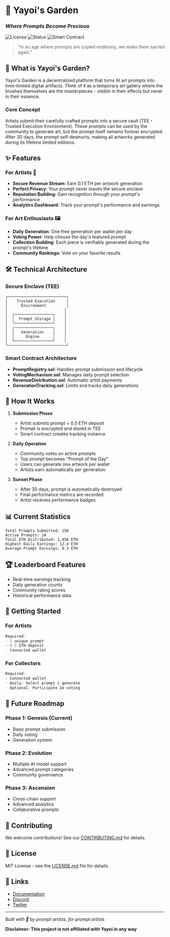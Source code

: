 # 🎨 Yayoi's Garden
### _Where Prompts Become Precious_

![License](https://img.shields.io/badge/license-MIT-blue.svg)
![Status](https://img.shields.io/badge/status-alpha-orange.svg)
![Smart Contract](https://img.shields.io/badge/solidity-0.8.19-black.svg)

> "In an age where prompts are copied endlessly, we make them sacred again."

## 🌟 What is Yayoi's Garden?

Yayoi's Garden is a decentralized platform that turns AI art prompts into time-limited digital artifacts. Think of it as a temporary art gallery where the brushes themselves are the masterpieces - visible in their effects but never in their essence.

### Core Concept
Artists submit their carefully crafted prompts into a secure vault (TEE - Trusted Execution Environment). These prompts can be used by the community to generate art, but the prompt itself remains forever encrypted. After 30 days, the prompt self-destructs, making all artworks generated during its lifetime limited editions.

## ✨ Features

### For Artists 🎨
- **Secure Revenue Stream**: Earn 0.1 ETH per artwork generation
- **Perfect Privacy**: Your prompt never leaves the secure enclave
- **Reputation Building**: Gain recognition through your prompt's performance
- **Analytics Dashboard**: Track your prompt's performance and earnings

### For Art Enthusiasts 🖼
- **Daily Generation**: One free generation per wallet per day
- **Voting Power**: Help choose the day's featured prompt
- **Collection Building**: Each piece is verifiably generated during the prompt's lifetime
- **Community Rankings**: Vote on your favorite results

## 🛠 Technical Architecture

### Secure Enclave (TEE)
```
┌──────────────────────────┐
│    Trusted Execution     │
│      Environment         │
│                         │
│  ┌─────────────────┐    │
│  │  Prompt Storage │    │
│  └─────────────────┘    │
│  ┌─────────────────┐    │
│  │   Generation    │    │
│  │     Engine      │    │
│  └─────────────────┘    │
└──────────────────────────┘
```

### Smart Contract Architecture
- **PromptRegistry.sol**: Handles prompt submission and lifecycle
- **VotingMechanism.sol**: Manages daily prompt selection
- **RevenueDistribution.sol**: Automatic artist payments
- **GenerationTracking.sol**: Limits and tracks daily generations

## 💫 How It Works

1. **Submission Phase**
   - Artist submits prompt + 0.5 ETH deposit
   - Prompt is encrypted and stored in TEE
   - Smart contract creates tracking instance

2. **Daily Operation**
   - Community votes on active prompts
   - Top prompt becomes "Prompt of the Day"
   - Users can generate one artwork per wallet
   - Artists earn automatically per generation

3. **Sunset Phase**
   - After 30 days, prompt is automatically destroyed
   - Final performance metrics are recorded
   - Artist receives performance badges

## 📊 Current Statistics
```
Total Prompts Submitted: 156
Active Prompts: 24
Total ETH Distributed: 1,456 ETH
Highest Daily Earnings: 12.4 ETH
Average Prompt Earnings: 9.3 ETH
```

## 🏆 Leaderboard Features
- Real-time earnings tracking
- Daily generation counts
- Community rating scores
- Historical performance data

## 🚀 Getting Started

### For Artists
```javascript
Required:
- 1 unique prompt
- 0.5 ETH deposit
- Connected wallet
```

### For Collectors
```javascript
Required:
- Connected wallet
- Daily: Select prompt & generate
- Optional: Participate in voting
```

## 🔮 Future Roadmap

### Phase 1: Genesis (Current)
- Basic prompt submission
- Daily voting
- Generation system

### Phase 2: Evolution
- Multiple AI model support
- Advanced prompt categories
- Community governance

### Phase 3: Ascension
- Cross-chain support
- Advanced analytics
- Collaborative prompts

## 🤝 Contributing

We welcome contributions! See our [CONTRIBUTING.md](CONTRIBUTING.md) for details.

## 📜 License

MIT License - see the [LICENSE.md](LICENSE.md) file for details.

## 🔗 Links
- [Documentation](https://docs.enigmavault.eth)
- [Discord](https://discord.gg/enigmavault)
- [Twitter](https://twitter.com/enigmavault)

---
*Built with 💜 by prompt artists, for prompt artists*

**Disclaimer: This project is not affiliated with Yayoi in any way**
